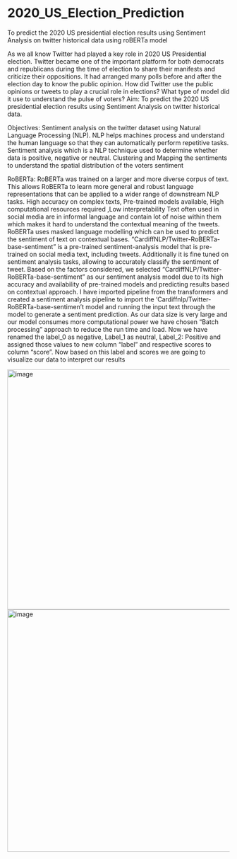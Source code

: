 # 2020_US_Election_Prediction
To predict the 2020 US presidential election results using Sentiment Analysis on twitter historical data using roBERTa model


As we all know Twitter had played a key role in 2020 US Presidential election.
Twitter became one of the important platform for both democrats and republicans during the time of election to share their manifests and criticize their oppositions.
It had arranged many polls before and after the election day to know the public opinion.
How did Twitter use the public opinions or tweets to play a crucial role in elections? What type of model did it use to understand the pulse of voters?
Aim: 
To predict the 2020 US presidential election results using Sentiment Analysis on twitter historical data.

Objectives:
Sentiment analysis on the twitter dataset using Natural Language Processing (NLP). NLP helps machines process and understand the human language so that they can automatically perform repetitive tasks.
Sentiment analysis which is a NLP technique used to determine whether data is positive, negative or neutral.
Clustering and Mapping the sentiments to understand the spatial distribution of the voters sentiment



RoBERTa: RoBERTa was trained on a larger and more diverse corpus of text. This allows RoBERTa to learn more general and robust language representations that can be applied to a wider range of downstream NLP tasks.
High accuracy on complex texts, Pre-trained models available, High computational resources required ,Low interpretability
Text often used in social media are in informal language and contain lot of noise within them which makes it hard to understand the contextual meaning of the tweets.
RoBERTa uses masked language modelling which can be used to predict the sentiment of text on contextual bases.
“CardiffNLP/Twitter-RoBERTa-base-sentiment” is a pre-trained sentiment-analysis model that is pre-trained on social media text, including tweets.
Additionally it is fine tuned on sentiment analysis tasks, allowing to accurately classify the sentiment of tweet.
Based on the factors considered, we selected “CardiffNLP/Twitter-RoBERTa-base-sentiment” as our sentiment analysis model due to its high accuracy and availability of pre-trained models and predicting results based on contextual approach.
I have imported pipeline from the transformers and created a sentiment analysis pipeline to import the ‘Cardiffnlp/Twitter-RoBERTa-base-sentimen’t model and running the input text through the model to generate a sentiment prediction.
As our data size is very large and our model consumes more computational power we have chosen “Batch processing” approach to reduce the run time and load.
Now we have renamed the label_0 as negative, Label_1 as neutral, Label_2: Positive and assigned those values to new column “label” and respective scores to column “score”.
Now based on this label and scores we are going to visualize our data to interpret our results

<img width="543" alt="image" src="https://github.com/nikhnara/2020_US_Election_Prediction/assets/129335928/5df1c234-0ffb-4979-a1a8-8b2f6eae14e6">
<img width="548" alt="image" src="https://github.com/nikhnara/2020_US_Election_Prediction/assets/129335928/68806757-c1de-4cde-90fc-7a69a2f3fb82">
